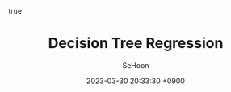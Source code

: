 ---
title: Decision Tree Regression
author: SeHoon
date: 2023-03-30 20:33:30 +0900
categories: [Machine Learning, Theory]
tags: [machine learning, python]
math: true
mermaid: true
---